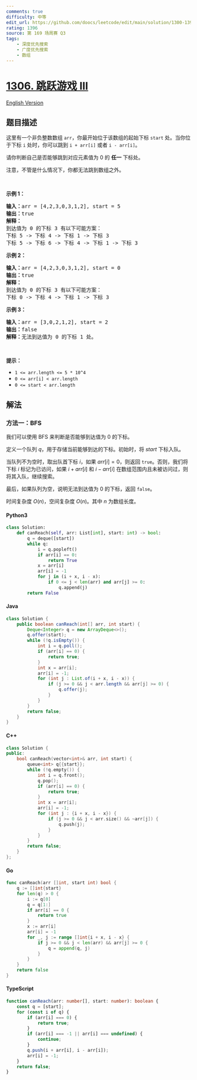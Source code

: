 ```yaml
---
comments: true
difficulty: 中等
edit_url: https://github.com/doocs/leetcode/edit/main/solution/1300-1399/1306.Jump%20Game%20III/README.md
rating: 1396
source: 第 169 场周赛 Q3
tags:
    - 深度优先搜索
    - 广度优先搜索
    - 数组
---
```


<!-- problem:start -->

# [1306. 跳跃游戏 III](https://leetcode.cn/problems/jump-game-iii)

[English Version](/solution/1300-1399/1306.Jump%20Game%20III/README_EN.md)

## 题目描述

<!-- description:start -->

<p>这里有一个非负整数数组&nbsp;<code>arr</code>，你最开始位于该数组的起始下标&nbsp;<code>start</code>&nbsp;处。当你位于下标&nbsp;<code>i</code>&nbsp;处时，你可以跳到&nbsp;<code>i + arr[i]</code> 或者 <code>i - arr[i]</code>。</p>

<p>请你判断自己是否能够跳到对应元素值为 0 的 <strong>任一</strong> 下标处。</p>

<p>注意，不管是什么情况下，你都无法跳到数组之外。</p>

<p>&nbsp;</p>

<p><strong>示例 1：</strong></p>

<pre><strong>输入：</strong>arr = [4,2,3,0,3,1,2], start = 5
<strong>输出：</strong>true
<strong>解释：</strong>
到达值为 0 的下标 3 有以下可能方案： 
下标 5 -&gt; 下标 4 -&gt; 下标 1 -&gt; 下标 3 
下标 5 -&gt; 下标 6 -&gt; 下标 4 -&gt; 下标 1 -&gt; 下标 3 
</pre>

<p><strong>示例 2：</strong></p>

<pre><strong>输入：</strong>arr = [4,2,3,0,3,1,2], start = 0
<strong>输出：</strong>true 
<strong>解释：
</strong>到达值为 0 的下标 3 有以下可能方案： 
下标 0 -&gt; 下标 4 -&gt; 下标 1 -&gt; 下标 3
</pre>

<p><strong>示例 3：</strong></p>

<pre><strong>输入：</strong>arr = [3,0,2,1,2], start = 2
<strong>输出：</strong>false
<strong>解释：</strong>无法到达值为 0 的下标 1 处。 
</pre>

<p>&nbsp;</p>

<p><strong>提示：</strong></p>

<ul>
	<li><code>1 &lt;= arr.length &lt;= 5 * 10^4</code></li>
	<li><code>0 &lt;= arr[i] &lt;&nbsp;arr.length</code></li>
	<li><code>0 &lt;= start &lt; arr.length</code></li>
</ul>

<!-- description:end -->

## 解法

<!-- solution:start -->

### 方法一：BFS

我们可以使用 BFS 来判断是否能够到达值为 $0$ 的下标。

定义一个队列 $q$，用于存储当前能够到达的下标。初始时，将 $start$ 下标入队。

当队列不为空时，取出队首下标 $i$，如果 $arr[i] = 0$，则返回 `true`。否则，我们将下标 $i$ 标记为已访问，如果 $i + arr[i]$ 和 $i - arr[i]$ 在数组范围内且未被访问过，则将其入队，继续搜索。

最后，如果队列为空，说明无法到达值为 $0$ 的下标，返回 `false`。

时间复杂度 $O(n)$，空间复杂度 $O(n)$。其中 $n$ 为数组长度。

<!-- tabs:start -->

#### Python3

```python
class Solution:
    def canReach(self, arr: List[int], start: int) -> bool:
        q = deque([start])
        while q:
            i = q.popleft()
            if arr[i] == 0:
                return True
            x = arr[i]
            arr[i] = -1
            for j in (i + x, i - x):
                if 0 <= j < len(arr) and arr[j] >= 0:
                    q.append(j)
        return False
```

#### Java

```java
class Solution {
    public boolean canReach(int[] arr, int start) {
        Deque<Integer> q = new ArrayDeque<>();
        q.offer(start);
        while (!q.isEmpty()) {
            int i = q.poll();
            if (arr[i] == 0) {
                return true;
            }
            int x = arr[i];
            arr[i] = -1;
            for (int j : List.of(i + x, i - x)) {
                if (j >= 0 && j < arr.length && arr[j] >= 0) {
                    q.offer(j);
                }
            }
        }
        return false;
    }
}
```

#### C++

```cpp
class Solution {
public:
    bool canReach(vector<int>& arr, int start) {
        queue<int> q{{start}};
        while (!q.empty()) {
            int i = q.front();
            q.pop();
            if (arr[i] == 0) {
                return true;
            }
            int x = arr[i];
            arr[i] = -1;
            for (int j : {i + x, i - x}) {
                if (j >= 0 && j < arr.size() && ~arr[j]) {
                    q.push(j);
                }
            }
        }
        return false;
    }
};
```

#### Go

```go
func canReach(arr []int, start int) bool {
	q := []int{start}
	for len(q) > 0 {
		i := q[0]
		q = q[1:]
		if arr[i] == 0 {
			return true
		}
		x := arr[i]
		arr[i] = -1
		for _, j := range []int{i + x, i - x} {
			if j >= 0 && j < len(arr) && arr[j] >= 0 {
				q = append(q, j)
			}
		}
	}
	return false
}
```

#### TypeScript

```ts
function canReach(arr: number[], start: number): boolean {
    const q = [start];
    for (const i of q) {
        if (arr[i] === 0) {
            return true;
        }
        if (arr[i] === -1 || arr[i] === undefined) {
            continue;
        }
        q.push(i + arr[i], i - arr[i]);
        arr[i] = -1;
    }
    return false;
}
```

<!-- tabs:end -->

<!-- solution:end -->

<!-- problem:end -->
